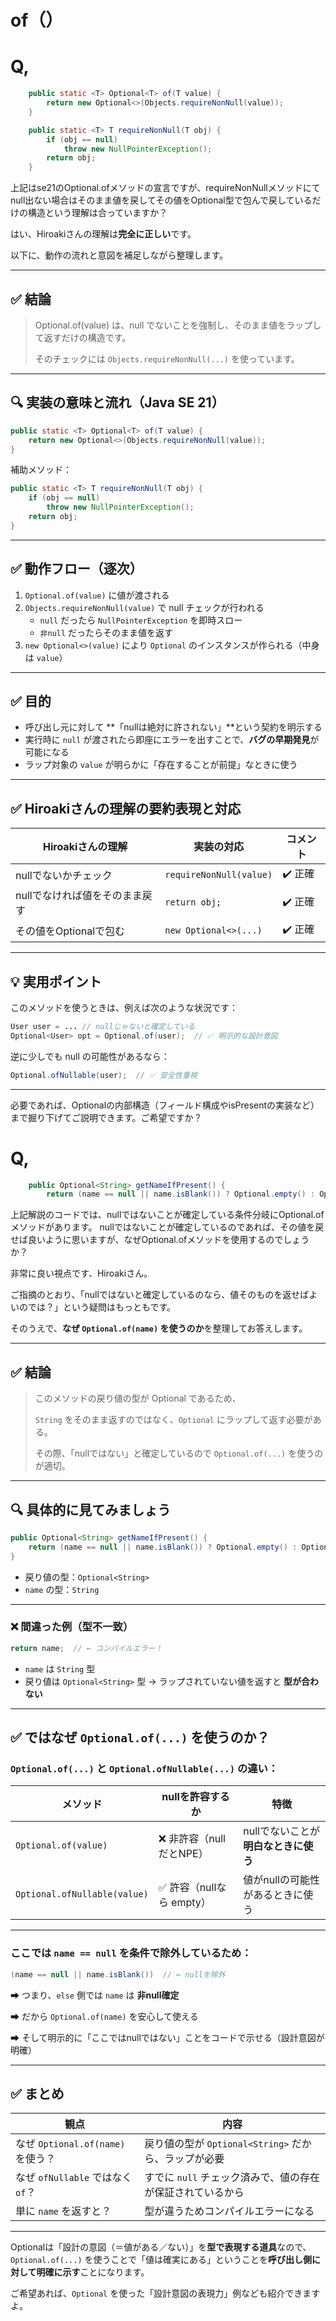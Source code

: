# of（）

# Q,

```java
    public static <T> Optional<T> of(T value) {
        return new Optional<>(Objects.requireNonNull(value));
    }

    public static <T> T requireNonNull(T obj) {
        if (obj == null)
            throw new NullPointerException();
        return obj;
    }
```

上記はse21のOptional.ofメソッドの宣言ですが、requireNonNullメソッドにてnull出ない場合はそのまま値を戻してその値をOptional型で包んで戻しているだけの構造という理解は合っていますか？

はい、Hiroakiさんの理解は**完全に正しい**です。

以下に、動作の流れと意図を補足しながら整理します。

---

## ✅ 結論

> Optional.of(value) は、null でないことを強制し、そのまま値をラップして返すだけの構造です。
> 
> 
> そのチェックには `Objects.requireNonNull(...)` を使っています。
> 

---

## 🔍 実装の意味と流れ（Java SE 21）

```java
public static <T> Optional<T> of(T value) {
    return new Optional<>(Objects.requireNonNull(value));
}
```

補助メソッド：

```java
public static <T> T requireNonNull(T obj) {
    if (obj == null)
        throw new NullPointerException();
    return obj;
}
```

---

## ✅ 動作フロー（逐次）

1. `Optional.of(value)` に値が渡される
2. `Objects.requireNonNull(value)` で null チェックが行われる
    - `null` だったら `NullPointerException` を即時スロー
    - `非null` だったらそのまま値を返す
3. `new Optional<>(value)` により `Optional` のインスタンスが作られる（中身は `value`）

---

## ✅ 目的

- 呼び出し元に対して **「nullは絶対に許されない」**という契約を明示する
- 実行時に `null` が渡されたら即座にエラーを出すことで、**バグの早期発見**が可能になる
- ラップ対象の `value` が明らかに「存在することが前提」なときに使う

---

## ✅ Hiroakiさんの理解の要約表現と対応

| Hiroakiさんの理解 | 実装の対応 | コメント |
| --- | --- | --- |
| nullでないかチェック | `requireNonNull(value)` | ✔️ 正確 |
| nullでなければ値をそのまま戻す | `return obj;` | ✔️ 正確 |
| その値をOptionalで包む | `new Optional<>(...)` | ✔️ 正確 |

---

## 💡 実用ポイント

このメソッドを使うときは、例えば次のような状況です：

```java
User user = ... // nullじゃないと確定している
Optional<User> opt = Optional.of(user);  // ✅ 明示的な設計意図
```

逆に少しでも null の可能性があるなら：

```java
Optional.ofNullable(user);  // ✅ 安全性重視
```

---

必要であれば、Optionalの内部構造（フィールド構成やisPresentの実装など）まで掘り下げてご説明できます。ご希望ですか？

# Q,

```java
    public Optional<String> getNameIfPresent() {
        return (name == null || name.isBlank()) ? Optional.empty() : Optional.of(name);
```

上記解説のコードでは、nullではないことが確定している条件分岐にOptional.ofメソッドがあります。
nullではないことが確定しているのであれば、その値を戻せば良いように思いますが、なぜOptional.ofメソッドを使用するのでしょうか？

非常に良い視点です、Hiroakiさん。

ご指摘のとおり、「nullではないと確定しているのなら、値そのものを返せばよいのでは？」という疑問はもっともです。

そのうえで、**なぜ `Optional.of(name)` を使うのか**を整理してお答えします。

---

## ✅ 結論

> このメソッドの戻り値の型が Optional<String> であるため、
> 
> 
> `String` をそのまま返すのではなく、`Optional` にラップして返す必要がある。
> 
> その際、「nullではない」と確定しているので `Optional.of(...)` を使うのが適切。
> 

---

## 🔍 具体的に見てみましょう

```java
public Optional<String> getNameIfPresent() {
    return (name == null || name.isBlank()) ? Optional.empty() : Optional.of(name);
}
```

- 戻り値の型：`Optional<String>`
- `name` の型：`String`

---

### ❌ 間違った例（型不一致）

```java
return name;  // ← コンパイルエラー！
```

- `name` は `String` 型
- 戻り値は `Optional<String>` 型 → ラップされていない値を返すと **型が合わない**

---

## ✅ ではなぜ `Optional.of(...)` を使うのか？

### `Optional.of(...)` と `Optional.ofNullable(...)` の違い：

| メソッド | nullを許容するか | 特徴 |
| --- | --- | --- |
| `Optional.of(value)` | ❌ 非許容（nullだとNPE） | nullでないことが**明白なときに使う** |
| `Optional.ofNullable(value)` | ✅ 許容（nullなら empty） | 値がnullの可能性があるときに使う |

---

### ここでは `name == null` を条件で除外しているため：

```java
(name == null || name.isBlank())  // ← nullを除外
```

➡ つまり、`else` 側では `name` は **非null確定**

➡ だから `Optional.of(name)` を安心して使える

➡ そして明示的に「ここではnullではない」ことをコードで示せる（設計意図が明確）

---

## ✅ まとめ

| 観点 | 内容 |
| --- | --- |
| なぜ `Optional.of(name)` を使う？ | 戻り値の型が `Optional<String>` だから、ラップが必要 |
| なぜ `ofNullable` ではなく `of`？ | すでに `null` チェック済みで、値の存在が保証されているから |
| 単に `name` を返すと？ | 型が違うためコンパイルエラーになる |

---

Optionalは「設計の意図（＝値がある／ない）」を**型で表現する道具**なので、`Optional.of(...)` を使うことで「値は確実にある」ということを**呼び出し側に対して明確に示す**ことになります。

ご希望あれば、`Optional` を使った「設計意図の表現力」例なども紹介できますよ。